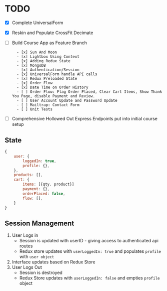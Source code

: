 # TODO

- [x] Complete UniversalForm

- [x] Reskin and Populate CrossFit Decimate

- [ ] Build Course App as Feature Branch

        - [x] Sun And Moon
        - [x] Lightbox Using Context
        - [x] Adding Redux State
        - [x] MongoDB
        - [x] Authentication/Session
        - [x] UniversalForm handle API calls
        - [x] Redux Preloaded State
        - [x] Order Flow
        - [x] Date Time on Order History
        - [ ] Order Flow: Flag Order Placed, Clear Cart Items, Show Thank You Page, disable Payment and Review.
        - [ ] User Account Update and Password Update
        - [ ] Mailtrap: Contact Form
        - [ ] Unit Tests

- [ ] Comprehensive Hollowed Out Express Endpoints put into initial course setup


## State

```js
{
    user: {
        loggedIn: true,
        profile: {},
    },
    products: [],
    cart: {
        items: [{qty, product}]
        payment: {},
        orderPlaced: false,
        flow: [],
    }
}

```

## Session Management

1. User Logs in
   * Session is updated with userID - giving access to authenticated api routes
   * Redux store updates with `userLoggedIn: true` and populates `profile` with `user object`
2. Interface updates based on Redux Store
3. User Logs Out
   * Session is destroyed
   * Redux Store updates with `userLoggedIn: false` and empties `profile` object


